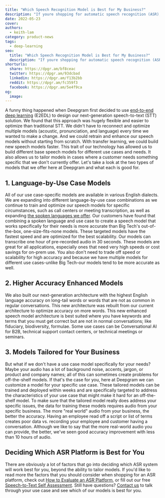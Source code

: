 ```yaml
---
title: "Which Speech Recognition Model is Best for My Business?"
description: "If youre shopping for automatic speech recognition (ASR), you have options. Learn some of the features that make Deepgram the best choice."
date: 2022-05-23
cover: 
authors:
  - keith-lam
category: product-news
tags:
  - deep-learning
seo:
  title: "Which Speech Recognition Model is Best for My Business?"
  description: "If youre shopping for automatic speech recognition (ASR), you have options. Learn some of the features that make Deepgram the best choice."
shorturls:
  share: https://dpgr.am/bf8ceac
  twitter: https://dpgr.am/93dcbad
  linkedin: https://dpgr.am/f13b2bb
  reddit: https://dpgr.am/fc359f3
  facebook: https://dpgr.am/5e4f9ca
og:
  image: 
---
```


A funny thing happened when Deepgram first decided to use [end-to-end deep learning](https://blog.deepgram.com/deep-learning-speech-recognition/) (E2EDL) to design our next-generation speech-to-text (STT) solution. We found that this approach was hugely flexible and easier to optimize than traditional STT. We didn't have to reconnect and optimize multiple models (acoustic, pronunciation, and language) every time we wanted to make a change. And we could retrain and enhance our speech models without starting from scratch. With transfer learning, we could build new speech models faster. This trait of our technology has allowed us to build different base speech models for different use cases and needs. It also allows us to tailor models in cases where a customer needs something specific that we don't currently offer. Let's take a look at the two types of models that we offer here at Deepgram and what each is good for.

## 1\. Language-by-Use Case Models

All of our use case-specific models are available in various English dialects. We are expanding into different language-by-use case combinations as we continue to train and optimize our speech models for specific circumstances, such as call centers or meeting transcription, as well as expanding [the spoken languages we offer](https://deepgram.com/product/languages/). Our customers have found that combining a spoken language and use case to create a speech model that works specifically for their needs is more accurate than Big Tech's out-of-the-box, one-size-fits-none models. These targeted models have the fastest speed and are optimized for the best scalability. Our models can transcribe one hour of pre-recorded audio in 30 seconds. These models are great for all applications, especially ones that need very high speeds or cost savings for on-prem use. You also don't need to trade off speed or scalability for high accuracy and because we have multiple models for different use cases-unlike Big Tech-our models tend to be more accurate as well.

<whitepaperpromo whitepaper="latest"></whitepaperpromo>



## 2\. Higher Accuracy Enhanced Models

We also built our next-generation architecture with the highest English language accuracy on long-tail words or words that are not as common in regular conversations. This new architecture was rebuilt from our current architecture to optimize accuracy on more words.  This new enhanced speech model architecture is best suited where you have keywords and terms that you must get correct but are not in normal conversations; like fiduciary, biodiversity, formulae. Some use cases can be Conversational AI for B2B, technical support contact centers, or technical meetings or seminars.

## 3\. Models Tailored for Your Business

But what if we don't have a use case model specifically for your needs? Maybe your audio has a lot of background noise, accents, jargon, or product and company names; all of this can sometimes create problems for off-the-shelf models. If that's the case for you, here at Deepgram we can customize a model for your specific use case. These tailored models can be trained and deployed within weeks and are specifically targeted to address the characteristics of your use case that might make it hard for an off-the-shelf model. To make sure that the tailored model really does address your specific issues, the data for training these models requires audio from your specific business. The more "real world" audio from your business, the better the accuracy. Having an employee read off a script or list of terms creates poor data vs. recording your employee and customer having a conversation. Although we like to say that the more real-world audio you can provide, the better, we've seen good accuracy improvement with less than 10 hours of audio.

## Deciding Which ASR Platform is Best for You

There are obviously a lot of factors that go into deciding which ASR system will work best for you, beyond the ability to tailor models. If you'd like to read more the factors that you should consider when shopping for an ASR platform, check out [How to Evaluate an ASR Platform](https://offers.deepgram.com/how-to-evaluate-deep-learning-asr-platform-solution-brief), or fill out our free [Speech-to-Text Self Assessment](https://deepgram.typeform.com/to/d3zTk2eI). Still have questions? [Contact us](https://deepgram.com/contact-us) to talk through your use case and see which of our models is best for you.
